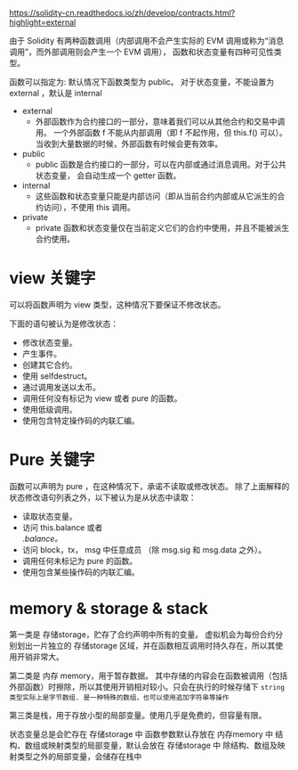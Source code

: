 https://solidity-cn.readthedocs.io/zh/develop/contracts.html?highlight=external

由于 Solidity 有两种函数调用（内部调用不会产生实际的 EVM 调用或称为“消息调用”，而外部调用则会产生一个 EVM 调用）， 函数和状态变量有四种可见性类型。 

函数可以指定为:
默认情况下函数类型为 public。 对于状态变量，不能设置为 external ，默认是 internal
- external 
  - 外部函数作为合约接口的一部分，意味着我们可以从其他合约和交易中调用。 一个外部函数 f 不能从内部调用（即 f 不起作用，但 this.f() 可以）。 当收到大量数据的时候，外部函数有时候会更有效率。
- public 
  - public 函数是合约接口的一部分，可以在内部或通过消息调用。对于公共状态变量， 会自动生成一个 getter 函数。
- internal
  - 这些函数和状态变量只能是内部访问（即从当前合约内部或从它派生的合约访问），不使用 this 调用。
- private
  - private 函数和状态变量仅在当前定义它们的合约中使用，并且不能被派生合约使用。

# view 关键字
可以将函数声明为 view 类型，这种情况下要保证不修改状态。

下面的语句被认为是修改状态：
- 修改状态变量。
- 产生事件。
- 创建其它合约。
- 使用 selfdestruct。
- 通过调用发送以太币。
- 调用任何没有标记为 view 或者 pure 的函数。
- 使用低级调用。
- 使用包含特定操作码的内联汇编。
# Pure 关键字
函数可以声明为 pure ，在这种情况下，承诺不读取或修改状态。
除了上面解释的状态修改语句列表之外，以下被认为是从状态中读取：

- 读取状态变量。
- 访问 this.balance 或者 <address>.balance。
- 访问 block，tx， msg 中任意成员 （除 msg.sig 和 msg.data 之外）。
- 调用任何未标记为 pure 的函数。
- 使用包含某些操作码的内联汇编。

# memory & storage & stack

第一类是 存储storage，贮存了合约声明中所有的变量。 虚拟机会为每份合约分别划出一片独立的 存储storage 区域，并在函数相互调用时持久存在，所以其使用开销非常大。


第二类是 内存 memory，用于暂存数据。
其中存储的内容会在函数被调用（包括外部函数）时擦除，所以其使用开销相对较小。只会在执行的时候存储下
`string类型实际上是字节数组. 是一种特殊的数组，也可以使用追加字符串等操作`

第三类是栈，用于存放小型的局部变量。使用几乎是免费的，但容量有限。

状态变量总是会贮存在 存储storage 中
函数参数默认存放在 内存memory 中
结构、数组或映射类型的局部变量，默认会放在 存储storage 中
除结构、数组及映射类型之外的局部变量，会储存在栈中

